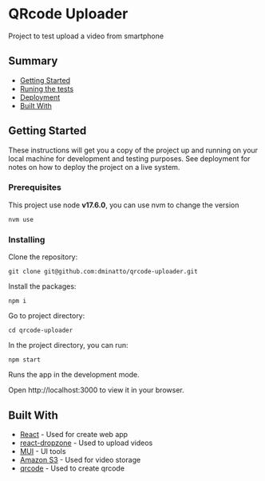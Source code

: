 # QRcode Uploader

Project to test upload a video from smartphone

## Summary

- [Getting Started](#getting-started)
- [Runing the tests](#running-the-tests)
- [Deployment](#deployment)
- [Built With](#built-with)

## Getting Started

These instructions will get you a copy of the project up and running on
your local machine for development and testing purposes. See deployment
for notes on how to deploy the project on a live system.

### Prerequisites

This project use node **v17.6.0**, you can use nvm to change the version

    nvm use

### Installing

Clone the repository:

    git clone git@github.com:dminatto/qrcode-uploader.git


Install the packages:

    npm i

Go to project directory:

    cd qrcode-uploader

In the project directory, you can run:

    npm start

Runs the app in the development mode.

Open http://localhost:3000 to view it in your browser.


## Built With

- [React](https://create-react-app.dev/) - Used for create web app
- [react-dropzone](https://react-dropzone.js.org/) - Used to upload videos
- [MUI](https://mui.com/) - UI tools
- [Amazon S3](https://aws.amazon.com/pt/s3/) - Used for video storage
- [qrcode](https://www.npmjs.com/package/qrcode) - Used to create qrcode

